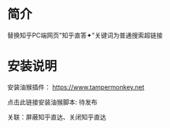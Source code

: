 # 简介

替换知乎PC端网页"知乎直答✦"关键词为普通搜索超链接

# 安装说明

安装油猴插件： https://www.tampermonkey.net

点击此链接安装油猴脚本: 待发布

关联：屏蔽知乎直达、关闭知乎直达
